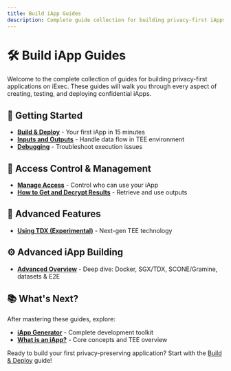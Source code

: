 ```yaml
---
title: Build iApp Guides
description: Complete guide collection for building privacy-first iApps on iExec
---
```


# 🛠️ Build iApp Guides

Welcome to the complete collection of guides for building privacy-first
applications on iExec. These guides will walk you through every aspect of
creating, testing, and deploying confidential iApps.

## 🚀 Getting Started

- **[Build & Deploy](/guides/build-iapp/build-&-deploy)** - Your first iApp in
  15 minutes
- **[Inputs and Outputs](/guides/build-iapp/inputs-and-outputs)** - Handle data
  flow in TEE environment
- **[Debugging](/guides/build-iapp/debugging)** - Troubleshoot execution issues

## 🔐 Access Control & Management

- **[Manage Access](/guides/build-iapp/manage-access)** - Control who can use
  your iApp
- **[How to Get and Decrypt Results](/guides/build-iapp/how-to-get-and-decrypt-results)** -
  Retrieve and use outputs

## 🧪 Advanced Features

- **[Using TDX (Experimental)](/guides/build-iapp/using-tdx)** - Next-gen TEE
  technology

## ⚙️ Advanced iApp Building

- **[Advanced Overview](/guides/build-iapp/advanced/overview)** - Deep dive:
  Docker, SGX/TDX, SCONE/Gramine, datasets & E2E

## 📚 What's Next?

After mastering these guides, explore:

- **[iApp Generator](/references/iapp-generator)** - Complete development
  toolkit
- **[What is an iApp?](/get-started/overview/what-is-iapp)** - Core concepts and
  TEE overview

Ready to build your first privacy-preserving application? Start with the
[Build & Deploy](/guides/build-iapp/build-&-deploy) guide!
